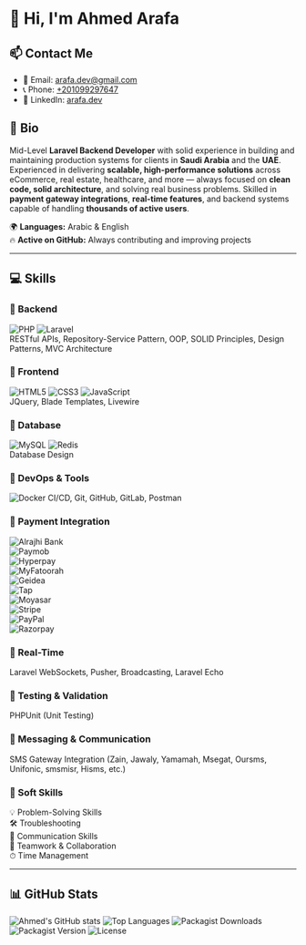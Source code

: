 # 👋 Hi, I'm Ahmed Arafa

## 📫 Contact Me
- 📧 Email: [arafa.dev@gmail.com](mailto:arafa.dev@gmail.com)  
- 📞 Phone: [+201099297647](tel:+201099297647)  
- 🔗 LinkedIn: [arafa.dev](https://www.linkedin.com/in/arafadev/)

## 📝 Bio
Mid-Level **Laravel Backend Developer** with solid experience in building and maintaining production systems for clients in **Saudi Arabia** and the **UAE**. Experienced in delivering **scalable, high-performance solutions** across eCommerce, real estate, healthcare, and more — always focused on **clean code, solid architecture**, and solving real business problems. Skilled in **payment gateway integrations**, **real-time features**, and backend systems capable of handling **thousands of active users**.  

🌍 **Languages:** Arabic & English  
🔥 **Active on GitHub:** Always contributing and improving projects

---

## 💻 Skills

### 🔹 Backend
![PHP](https://img.shields.io/badge/PHP-8.3-blue?style=for-the-badge&logo=php&logoColor=white)
![Laravel](https://img.shields.io/badge/Laravel-10/11-red?style=for-the-badge&logo=laravel&logoColor=white)  
RESTful APIs, Repository-Service Pattern, OOP, SOLID Principles, Design Patterns, MVC Architecture

### 🔹 Frontend
![HTML5](https://img.shields.io/badge/HTML5-E34F26?style=for-the-badge&logo=html5&logoColor=white)
![CSS3](https://img.shields.io/badge/CSS3-1572B6?style=for-the-badge&logo=css3&logoColor=white)
![JavaScript](https://img.shields.io/badge/JavaScript-F7DF1E?style=for-the-badge&logo=javascript&logoColor=black)  
JQuery, Blade Templates, Livewire

### 🔹 Database
![MySQL](https://img.shields.io/badge/MySQL-4479A1?style=for-the-badge&logo=mysql&logoColor=white)
![Redis](https://img.shields.io/badge/Redis-DC382D?style=for-the-badge&logo=redis&logoColor=white)  
Database Design

### 🔹 DevOps & Tools
![Docker](https://img.shields.io/badge/Docker-2496ED?style=for-the-badge&logo=docker&logoColor=white)
CI/CD, Git, GitHub, GitLab, Postman

### 🔹 Payment Integration
![Alrajhi Bank](https://img.shields.io/badge/AlrajhiBank-blue?style=for-the-badge)  
![Paymob](https://img.shields.io/badge/Paymob-blue?style=for-the-badge)  
![Hyperpay](https://img.shields.io/badge/Hyperpay-blue?style=for-the-badge)  
![MyFatoorah](https://img.shields.io/badge/MyFatoorah-blue?style=for-the-badge)  
![Geidea](https://img.shields.io/badge/Geidea-blue?style=for-the-badge)  
![Tap](https://img.shields.io/badge/Tap-blue?style=for-the-badge)  
![Moyasar](https://img.shields.io/badge/Moyasar-blue?style=for-the-badge)  
![Stripe](https://img.shields.io/badge/Stripe-6772E5?style=for-the-badge&logo=stripe&logoColor=white)  
![PayPal](https://img.shields.io/badge/PayPal-003087?style=for-the-badge&logo=paypal&logoColor=white)  
![Razorpay](https://img.shields.io/badge/Razorpay-FF2E2E?style=for-the-badge)

### 🔹 Real-Time
Laravel WebSockets, Pusher, Broadcasting, Laravel Echo

### 🔹 Testing & Validation
PHPUnit (Unit Testing)

### 🔹 Messaging & Communication
SMS Gateway Integration (Zain, Jawaly, Yamamah, Msegat, Oursms, Unifonic, smsmisr, Hisms, etc.)

### 🔹 Soft Skills
💡 Problem-Solving Skills  
🛠 Troubleshooting  
💬 Communication Skills  
🤝 Teamwork & Collaboration  
⏱ Time Management

---

## 📊 GitHub Stats
![Ahmed's GitHub stats](https://github-readme-stats.vercel.app/api?username=arafadev&show_icons=true&theme=radical&hide_title=true)
![Top Languages](https://github-readme-stats.vercel.app/api/top-langs/?username=arafadev&layout=compact&theme=radical)
  ![Packagist Downloads](https://img.shields.io/packagist/dt/arafadev/payment-gateways?style=for-the-badge)
  ![Packagist Version](https://img.shields.io/packagist/v/arafadev/payment-gateways?style=for-the-badge)
  ![License](https://img.shields.io/packagist/l/arafadev/payment-gateways?style=for-the-badge)
